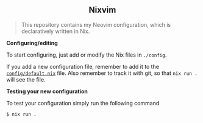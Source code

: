 <h2 align="center">Nixvim</h2>

> This repository contains my Neovim configuration, which is declaratively written in Nix.

**Configuring/editing**

To start configuring, just add or modify the Nix files in `./config`.

If you add a new configuration file, remember to add it to the [`config/default.nix`](./config/default.nix) file.
Also remember to track it with git, so that `nix run .` will see the file.

**Testing your new configuration**

To test your configuration simply run the following command

```sh
$ nix run .
```
